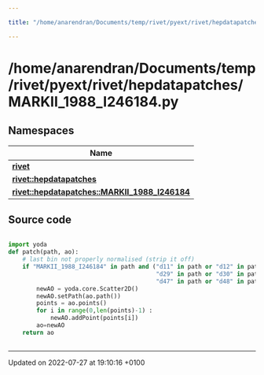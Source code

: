 ```yaml
---

title: "/home/anarendran/Documents/temp/rivet/pyext/rivet/hepdatapatches/MARKII_1988_I246184.py"

---
```


# /home/anarendran/Documents/temp/rivet/pyext/rivet/hepdatapatches/MARKII_1988_I246184.py



## Namespaces

| Name           |
| -------------- |
| **[rivet](http://example.org/namespaces/namespacerivet/)**  |
| **[rivet::hepdatapatches](http://example.org/namespaces/namespacerivet_1_1hepdatapatches/)**  |
| **[rivet::hepdatapatches::MARKII_1988_I246184](http://example.org/namespaces/namespacerivet_1_1hepdatapatches_1_1markii__1988__i246184/)**  |




## Source code

```python

import yoda
def patch(path, ao):
    # last bin not properly normalised (strip it off)
    if "MARKII_1988_I246184" in path and ("d11" in path or "d12" in path or "d14" in path or
                                          "d29" in path or "d30" in path or "d32" in path or
                                          "d47" in path or "d48" in path or "d50" in path ) :
        newAO = yoda.core.Scatter2D()
        newAO.setPath(ao.path())
        points = ao.points()
        for i in range(0,len(points)-1) :
            newAO.addPoint(points[i])
        ao=newAO
    return ao
    
```


-------------------------------

Updated on 2022-07-27 at 19:10:16 +0100
